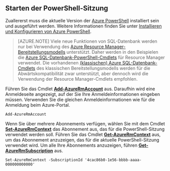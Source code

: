 
## Starten der PowerShell-Sitzung

Zuallererst muss die aktuelle Version der [Azure PowerShell](https://msdn.microsoft.com/library/mt619274.aspx) installiert sein und ausgeführt werden. Weitere Informationen finden Sie unter [Installieren und Konfigurieren von Azure PowerShell](../articles/powershell-install-configure.md).


>[AZURE.NOTE] Viele neue Funktionen von SQL-Datenbank werden nur bei Verwendung des [Azure Resource Manager-Bereitstellungsmodells](../articles/resource-group-overview.md) unterstützt. Daher werden in den Beispielen die [Azure SQL-Datenbank-PowerShell-Cmdlets](https://msdn.microsoft.com/library/azure/mt574084.aspx) für Resource Manager verwendet. Die vorhandenen [(klassischen) Azure SQL-Datenbank-Cmdlets](https://msdn.microsoft.com/library/azure/dn546723.aspx) des klassischen Bereitstellungsmodells werden für die Abwärtskompatibilität zwar unterstützt, aber dennoch wird die Verwendung der Resource Manager-Cmdlets empfohlen.


Führen Sie das Cmdlet [**Add-AzureRmAccount**](https://msdn.microsoft.com/library/mt619267.aspx) aus. Daraufhin wird eine Anmeldeseite angezeigt, auf der Sie Ihre Anmeldeinformationen eingeben müssen. Verwenden Sie die gleichen Anmeldeinformationen wie für die Anmeldung beim Azure-Portal.

	Add-AzureRmAccount

Wenn Sie über mehrere Abonnements verfügen, wählen Sie mit dem Cmdlet [**Set-AzureRmContext**](https://msdn.microsoft.com/library/mt619263.aspx) das Abonnement aus, das für die PowerShell-Sitzung verwendet werden soll. Führen Sie das Cmdlet [**Get-AzureRmContext**](https://msdn.microsoft.com/library/mt619265.aspx) aus, um das Abonnement anzuzeigen, das für die aktuelle PowerShell-Sitzung verwendet wird. Um alle Ihre Abonnements anzuzeigen, führen [**Get-AzureRmSubscription**](https://msdn.microsoft.com/library/mt619284.aspx) aus.

	Set-AzureRmContext -SubscriptionId '4cac86b0-1e56-bbbb-aaaa-000000000000'

<!---HONumber=AcomDC_0803_2016-->